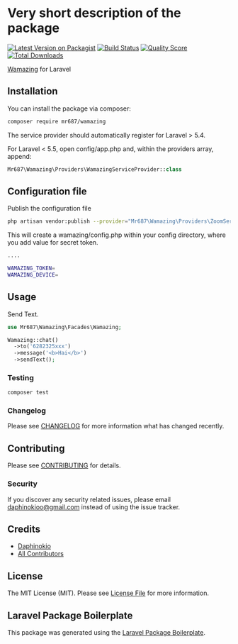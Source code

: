 # Very short description of the package

[![Latest Version on Packagist](https://img.shields.io/packagist/v/mr687/wamazing.svg?style=flat-square)](https://packagist.org/packages/mr687/wamazing)
[![Build Status](https://img.shields.io/travis/mr687/wamazing/master.svg?style=flat-square)](https://travis-ci.org/mr687/wamazing)
[![Quality Score](https://img.shields.io/scrutinizer/g/mr687/wamazing.svg?style=flat-square)](https://scrutinizer-ci.com/g/mr687/wamazing)
[![Total Downloads](https://img.shields.io/packagist/dt/mr687/wamazing.svg?style=flat-square)](https://packagist.org/packages/mr687/wamazing)

[Wamazing](https://wamazing.asia) for Laravel

## Installation

You can install the package via composer:

```bash
composer require mr687/wamazing
```

The service provider should automatically register for Laravel > 5.4.

For Laravel < 5.5, open config/app.php and, within the providers array, append:

```php
Mr687\Wamazing\Providers\WamazingServiceProvider::class
```

## Configuration file

Publish the configuration file

```bash
php artisan vendor:publish --provider="Mr687\Wamazing\Providers\ZoomServiceProvider"
```

This will create a wamazing/config.php within your config directory, where you add value for secret token.

```bash
....

WAMAZING_TOKEN=
WAMAZING_DEVICE=
```

## Usage

Send Text.

```php
use Mr687\Wamazing\Facades\Wamazing;

Wamazing::chat()
  ->to('6282325xxx')
  ->message('<b>Hai</b>')
  ->sendText();
```

### Testing

```bash
composer test
```

### Changelog

Please see [CHANGELOG](CHANGELOG.md) for more information what has changed recently.

## Contributing

Please see [CONTRIBUTING](CONTRIBUTING.md) for details.

### Security

If you discover any security related issues, please email daphinokioo@gmail.com instead of using the issue tracker.

## Credits

-   [Daphinokio](https://github.com/mr687)
-   [All Contributors](../../contributors)

## License

The MIT License (MIT). Please see [License File](LICENSE.md) for more information.

## Laravel Package Boilerplate

This package was generated using the [Laravel Package Boilerplate](https://laravelpackageboilerplate.com).
